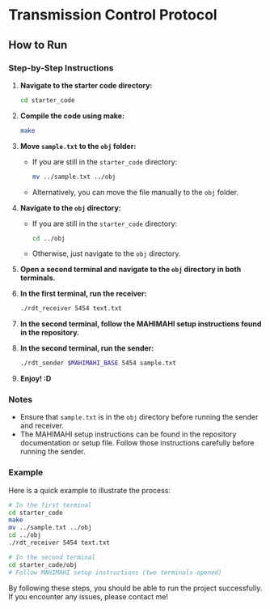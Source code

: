 
# Transmission Control Protocol

## How to Run

### Step-by-Step Instructions

1. **Navigate to the starter code directory:**
   ```sh
   cd starter_code
   ```

2. **Compile the code using make:**
   ```sh
   make
   ```

3. **Move `sample.txt` to the `obj` folder:**
   - If you are still in the `starter_code` directory:
     ```sh
     mv ../sample.txt ../obj
     ```
   - Alternatively, you can move the file manually to the `obj` folder.

4. **Navigate to the `obj` directory:**
   - If you are still in the `starter_code` directory:
     ```sh
     cd ../obj
     ```
   - Otherwise, just navigate to the `obj` directory.

5. **Open a second terminal and navigate to the `obj` directory in both terminals.**

6. **In the first terminal, run the receiver:**
   ```sh
   ./rdt_receiver 5454 text.txt
   ```

7. **In the second terminal, follow the MAHIMAHI setup instructions found in the repository.**

8. **In the second terminal, run the sender:**
   ```sh
   ./rdt_sender $MAHIMAHI_BASE 5454 sample.txt
   ```

9. **Enjoy! :D**

### Notes
- Ensure that `sample.txt` is in the `obj` directory before running the sender and receiver.
- The MAHIMAHI setup instructions can be found in the repository documentation or setup file. Follow those instructions carefully before running the sender.

### Example
Here is a quick example to illustrate the process:

```sh
# In the first terminal
cd starter_code
make
mv ../sample.txt ../obj
cd ../obj
./rdt_receiver 5454 text.txt

# In the second terminal
cd starter_code/obj
# Follow MAHIMAHI setup instructions (two terminals opened)
```

By following these steps, you should be able to run the project successfully. If you encounter any issues, please contact me!
